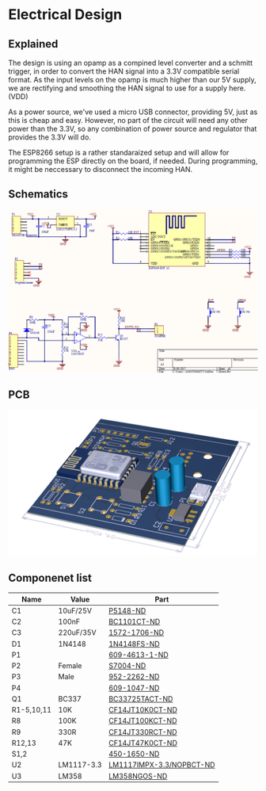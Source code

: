 # Electrical Design

## Explained
The design is using an opamp as a compined level converter and a schmitt trigger, in order to convert 
the HAN signal into a 3.3V compatible serial format. As the input levels on the opamp is much higher 
than our 5V supply, we are rectifying and smoothing the HAN signal to use for a supply here. (VDD)

As a power source, we've used a micro USB connector, providing 5V, just as this is cheap and easy. However,
no part of the circuit will need any other power than the 3.3V, so any combination of power source and 
regulator that provides the 3.3V will do.

The ESP8266 setup is a rather standaraized setup and will allow for programming the ESP directly on the 
board, if needed. During programming, it might be neccessary to disconnect the incoming HAN.

## Schematics
![Schematics](./Schematics.PNG)

## PCB
![PCB](./PCB.PNG)

## Componenet list
Name | Value | Part
-----|------|-----
C1|10uF/25V|[P5148-ND](https://www.digikey.no/product-detail/en/panasonic-electronic-components/ECA-1EM100/P5148-ND/245007)
C2|100nF|[BC1101CT-ND](https://www.digikey.no/product-detail/en/vishay-bc-components/K104K10X7RF5UH5/BC2665CT-ND/2356879)
C3|220uF/35V|[1572-1706-ND](https://www.digikey.no/product-detail/en/illinois-capacitor/227CKS035M/1572-1706-ND/5411729)
D1|1N4148|[1N4148FS-ND](https://www.digikey.no/product-detail/en/fairchild-on-semiconductor/1N4148/1N4148FS-ND/458603)
P1||[609-4613-1-ND](https://www.digikey.no/product-detail/en/amphenol-fci/10118192-0001LF/609-4613-1-ND/2785378)
P2|Female|[S7004-ND](https://www.digikey.no/product-detail/en/sullins-connector-solutions/PPTC061LFBN-RC/S7004-ND/810145)
P3|Male|[952-2262-ND](https://www.digikey.no/product-detail/en/harwin-inc/M20-9990246/952-2262-ND/3728226)
P4||[609-1047-ND](https://www.digikey.no/product-detail/en/amphenol-fci/54602-910LF/609-1047-ND/1001361)
Q1|BC337|[BC33725TACT-ND](https://www.digikey.no/product-detail/en/fairchild-on-semiconductor/BC33725TA/BC33725TACT-ND/1532787)
R1-5,10,11|10K|[CF14JT10K0CT-ND](https://www.digikey.no/product-detail/en/stackpole-electronics-inc/CF14JT10K0/CF14JT10K0CT-ND/1830374)
R8|100K|[CF14JT100KCT-ND](https://www.digikey.no/product-detail/en/stackpole-electronics-inc/CF14JT100K/CF14JT100KCT-ND/1830399)
R9|330R|[CF14JT330RCT-ND](https://www.digikey.no/product-detail/en/stackpole-electronics-inc/CF14JT330R/CF14JT330RCT-ND/1830338)
R12,13|47K|[CF14JT47K0CT-ND](https://www.digikey.no/product-detail/en/stackpole-electronics-inc/CF14JT47K0/CF14JT47K0CT-ND/1830391)
S1,2||[450-1650-ND](https://www.digikey.no/product-detail/en/te-connectivity-alcoswitch-switches/1825910-6/450-1650-ND/1632536)
U2|LM1117-3.3|[LM1117IMPX-3.3/NOPBCT-ND](https://www.digikey.no/product-detail/en/texas-instruments/LM1117IMPX-3.3-NOPB/LM1117IMPX-3.3-NOPBCT-ND/3440160)
U3|LM358|[LM358NGOS-ND](https://www.digikey.no/product-detail/en/on-semiconductor/LM358NG/LM358NGOS-ND/918519)
